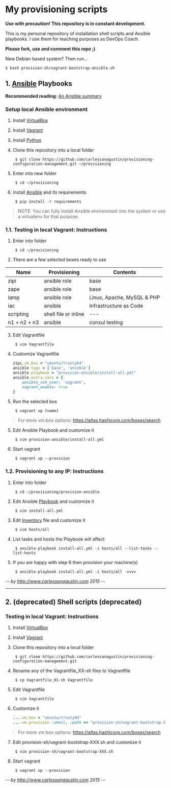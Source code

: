 # My provisioning scripts

**Use with precaution! This repository is in constant development.**

This is my personal repository of installation shell scripts and Ansible playbooks. I use them for teaching purposes as DevOps Coach.

**Please fork, use and comment this repo ;)**

New Debian based system? Then run...

    $ bash provision-sh/vagrant-bootstrap-ansible.sh

## 1. [Ansible](http://www.ansible.com/) Playbooks

**Recommended reading:** [An Ansible summary](ansible-summary.md)

### Setup local Ansible environment

1. Install [VirtualBox](https://www.virtualbox.org/)
2. Install [Vagrant](https://www.vagrantup.com/)
3. Install [Python](https://www.python.org/)
4. Clone this repository into a local folder

    	$ git clone https://github.com/carlessanagustin/provisioning-configuration-management.git ~/provisioning

5. Enter into new folder

    	$ cd ~/provisioning
        
6. Install [Ansible](http://docs.ansible.com/ansible/intro_installation.html) and its requirements

        $ pip install -r requirements
        
> NOTE: You can fully install Ansible environment into the system or use a virtualenv for that purpose.

### 1.1. Testing in local Vagrant: Instructions

1. Enter into folder

    	$ cd ~/provisioning

2. There are a few selected boxes ready to use

Name | Provisioning | Contents
--- | --- | ---
zipi | ansible role | base
zape | ansible role | base
lamp | ansible role | Linux, Apache, MySQL & PHP
iac | ansible | Infrastructure as Code
scripting | shell file or inline | ---
n1 + n2 + n3 | ansible | consul testing
    
3. Edit Vagrantfile

		$ vim Vagrantfile
    
4. Customize Vagrantfile

    ```ruby
    zipi.vm.box = "ubuntu/trusty64"
    ansible.tags = ['base', 'ansible']
    ansible.playbook = "provision-ansible/install-all.yml"
    ansible.extra_vars = {
        ansible_ssh_user: 'vagrant',
        vagrant_enable: true
    }
    ```
5. Run the selected box

        $ vagrant up [name]

> For more vm.box options: https://atlas.hashicorp.com/boxes/search

5. Edit Ansible Playbook and customize it

        $ vim provision-ansible/install-all.yml

6. Start vagrant

        $ vagrant up --provision

### 1.2. Provisioning to any IP: Instructions

1. Enter into folder

    	$ cd ~/provisioning/provision-ansible
    
2. Edit Ansible [Playbook](http://docs.ansible.com/ansible/playbooks.html) and customize it

        $ vim install-all.yml

3. Edit [Inventory](http://docs.ansible.com/ansible/intro_inventory.html) file and customize it

        $ vim hosts/all
        
4. List tasks and hosts the Playbook will affect

        $ ansible-playbook install-all.yml -i hosts/all --list-tasks --list-hosts

5. If you are happy with step 6 then provision your machine(s)

        $ ansible-playbook install-all.yml -i hosts/all -vvvv

*--  by http://www.carlessanagustin.com 2015 --*

---

## 2. (deprecated) Shell scripts (deprecated)

### Testing in local Vagrant: Instructions

1. Install [VirtualBox](https://www.virtualbox.org/)
2. Install [Vagrant](https://www.vagrantup.com/)
3. Clone this repository into a local folder

    	$ git clone https://github.com/carlessanagustin/provisioning-configuration-management.git
    
4. Rename any of the Vagrantfile_XX-sh files to Vagrantfile

		$ cp Vagrantfile_01-sh Vagrantfile
    
5. Edit Vagrantfile

		$ vim Vagrantfile
    
6. Customize it

    ```ruby
    ....vm.box = "ubuntu/trusty64"
    ....vm.provision :shell, :path => "provision-sh/vagrant-bootstrap-XXX.sh"
    ```

> For more vm.box options: https://atlas.hashicorp.com/boxes/search

7. Edit provision-sh/vagrant-bootstrap-XXX.sh and customize it

        $ vim provision-sh/vagrant-bootstrap-XXX.sh

8. Start vagrant

        $ vagrant up --provision

*--  by http://www.carlessanagustin.com 2015 --*
